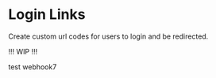 # Login Links

Create custom url codes for users to login and be redirected.

!!! WIP !!!

test webhook7
